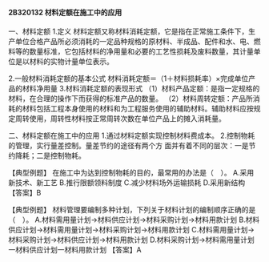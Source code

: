 #### 2B320132	材料定额在施工中的应用
一、材料定额
1.定义
材料定额又称材料消耗定额，它是指在正常施工条件下，生产单位合格产品所必须消耗的一定品种规格的原材料、半成品、配件和水、电、燃料等的数量标准，它包括材料的净用量和必要的工艺性损耗及废料数量，其计量单位是以材料的实物计量单位表示。

2.一般材料消耗定额的基本公式
材料消耗定额＝（1＋材料损耗率）×完成单位产品的材料净用量
3.材料消耗定额的表现形式
（1）材料产品定额：是指一定规格的材料，在合理的操作下而获得的标准产品的数量。
（2）材料周转定额：产品所消耗的材料包括工程本身使用的材料和为工程服务使用的辅助材料。辅助材料应按规定周转使用，周转性材料按正常周转次数在单位产品上的摊入消耗量。

二、材料定额在施工中的应用
1.通过材料定额实现控制材料费成本。
2.控制物耗的管理，实行量差控制。量差节约的途径有两个方  面并有着不同的层次：一是节约降耗；二是控制物耗。

【典型例题】
在施工中为达到控制物耗的目的，最常用的办法是（　）。
A.采用新技术、新工艺
B.推行限额领料制度
C.减少材料场外运输损耗
D.采用新结构
【答案】B

【典型例题】
材料管理要编制多种计划，下列关于材料计划的编制顺序正确的是（　）。
A.材料需用量计划→材料供应计划→材料采购计划→材料用款计划
B.材料供应计划→材料需用量计划→材料采购计划→材料用款计划
C.材料需用量计划→材料采购计划→材料供应计划→材料用款计划
D.材料采购计划→材料需用量计划一材料供应计划一材料用款计划
【答案】A